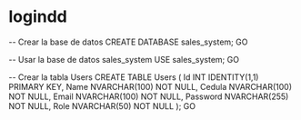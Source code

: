 # logindd

-- Crear la base de datos
CREATE DATABASE sales_system;
GO

-- Usar la base de datos sales_system
USE sales_system;
GO

-- Crear la tabla Users
CREATE TABLE Users (
    Id INT IDENTITY(1,1) PRIMARY KEY,
    Name NVARCHAR(100) NOT NULL,
    Cedula NVARCHAR(100) NOT NULL,
    Email NVARCHAR(100) NOT NULL,
    Password NVARCHAR(255) NOT NULL,
    Role NVARCHAR(50) NOT NULL
);
GO
